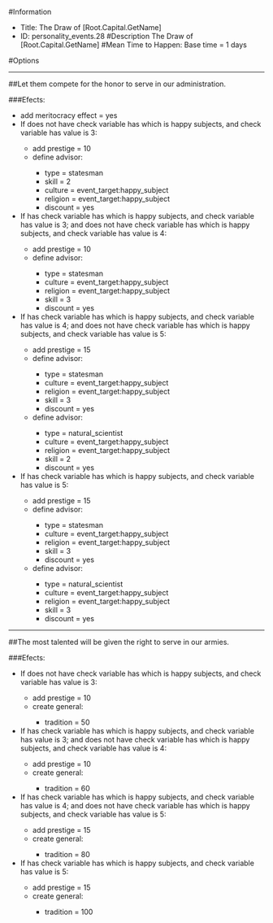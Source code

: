 #Information
 - Title: The Draw of [Root.Capital.GetName]
 - ID: personality_events.28
#Description
The Draw of [Root.Capital.GetName]
#Mean Time to Happen:
Base time = 1 days

#Options

___
##Let them compete for the honor to serve in our administration.

###Efects:<ul><li>add meritocracy effect = yes</li><li>If does not have check variable has which is happy subjects, and check variable has value is 3:</li><ul><li>add prestige = 10</li><li>define advisor:</li><ul><li>type = statesman</li><li>skill = 2</li><li>culture = event_target:happy_subject</li><li>religion = event_target:happy_subject</li><li>discount = yes</li></ul></ul><li>If has check variable has which is happy subjects, and check variable has value is 3; and does not have check variable has which is happy subjects, and check variable has value is 4:</li><ul><li>add prestige = 10</li><li>define advisor:</li><ul><li>type = statesman</li><li>culture = event_target:happy_subject</li><li>religion = event_target:happy_subject</li><li>skill = 3</li><li>discount = yes</li></ul></ul><li>If has check variable has which is happy subjects, and check variable has value is 4; and does not have check variable has which is happy subjects, and check variable has value is 5:</li><ul><li>add prestige = 15</li><li>define advisor:</li><ul><li>type = statesman</li><li>culture = event_target:happy_subject</li><li>religion = event_target:happy_subject</li><li>skill = 3</li><li>discount = yes</li></ul><li>define advisor:</li><ul><li>type = natural_scientist</li><li>culture = event_target:happy_subject</li><li>religion = event_target:happy_subject</li><li>skill = 2</li><li>discount = yes</li></ul></ul><li>If has check variable has which is happy subjects, and check variable has value is 5:</li><ul><li>add prestige = 15</li><li>define advisor:</li><ul><li>type = statesman</li><li>culture = event_target:happy_subject</li><li>religion = event_target:happy_subject</li><li>skill = 3</li><li>discount = yes</li></ul><li>define advisor:</li><ul><li>type = natural_scientist</li><li>culture = event_target:happy_subject</li><li>religion = event_target:happy_subject</li><li>skill = 3</li><li>discount = yes</li></ul></ul></ul>

___
##The most talented will be given the right to serve in our armies.

###Efects:<ul><li>If does not have check variable has which is happy subjects, and check variable has value is 3:</li><ul><li>add prestige = 10</li><li>create general:</li><ul><li>tradition = 50</li></ul></ul><li>If has check variable has which is happy subjects, and check variable has value is 3; and does not have check variable has which is happy subjects, and check variable has value is 4:</li><ul><li>add prestige = 10</li><li>create general:</li><ul><li>tradition = 60</li></ul></ul><li>If has check variable has which is happy subjects, and check variable has value is 4; and does not have check variable has which is happy subjects, and check variable has value is 5:</li><ul><li>add prestige = 15</li><li>create general:</li><ul><li>tradition = 80</li></ul></ul><li>If has check variable has which is happy subjects, and check variable has value is 5:</li><ul><li>add prestige = 15</li><li>create general:</li><ul><li>tradition = 100</li></ul></ul></ul>
